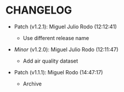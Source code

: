 # CHANGELOG

- Patch (v1.2.1): Miguel Julio Rodo (12:12:41)
  - Use different release name
- *Minor* (v1.2.0): Miguel Julio Rodo (12:11:47)
  - Add air quality dataset

- Patch (v1.1.1): Miguel Rodo (14:47:17)
  - Archive

